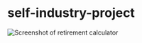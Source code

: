 # self-industry-project

![Screenshot of retirement calculator](readme-graph.png?raw=true "Optional Title")
